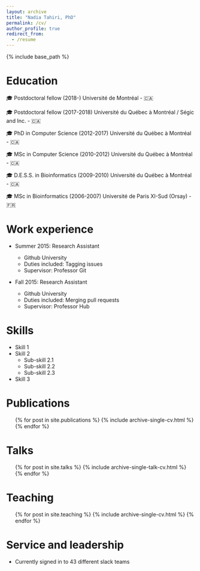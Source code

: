 ```yaml
---
layout: archive
title: "Nadia Tahiri, PhD"
permalink: /cv/
author_profile: true
redirect_from:
  - /resume
---
```


{% include base_path %}

Education
======

🎓 Postdoctoral fellow (2018-) Université de Montréal - 🇨🇦

🎓 Postdoctoral fellow (2017-2018) Université du Québec à Montréal / Ségic and Inc. - 🇨🇦

🎓 PhD in Computer Science (2012-2017) Université du Québec à Montréal - 🇨🇦 

🎓 MSc in Computer Science (2010-2012) Université du Québec à Montréal - 🇨🇦

🎓 D.E.S.S. in Bioinformatics (2009-2010) Université du Québec à Montréal - 🇨🇦

🎓 MSc in Bioinformatics (2006-2007) Université de Paris XI-Sud (Orsay) - 🇫🇷

Work experience
======
* Summer 2015: Research Assistant
  * Github University
  * Duties included: Tagging issues
  * Supervisor: Professor Git

* Fall 2015: Research Assistant
  * Github University
  * Duties included: Merging pull requests
  * Supervisor: Professor Hub
  
Skills
======
* Skill 1
* Skill 2
  * Sub-skill 2.1
  * Sub-skill 2.2
  * Sub-skill 2.3
* Skill 3

Publications
======
  <ul>{% for post in site.publications %}
    {% include archive-single-cv.html %}
  {% endfor %}</ul>
  
Talks
======
  <ul>{% for post in site.talks %}
    {% include archive-single-talk-cv.html %}
  {% endfor %}</ul>
  
Teaching
======
  <ul>{% for post in site.teaching %}
    {% include archive-single-cv.html %}
  {% endfor %}</ul>
  
Service and leadership
======
* Currently signed in to 43 different slack teams
